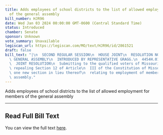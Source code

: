 ```yaml
---
title: Adds employees of school districts to the list of allowed employment for members
  of the general assembly
bill_number: HJR96
date: Wed Jan 03 2024 00:00:00 GMT-0600 (Central Standard Time)
status: Introduced
chamber: Senate
sponsor: Unknown
vote_summary: Unavailable
legiscan_url: https://legiscan.com/MO/text/HJR96/id/2861521
draft: false
bill_text: "|\n  SECOND REGULAR SESSION\n  HOUSE JOINT\n  RESOLUTION NO. 96\n  102ND\
  \ GENERAL ASSEMBLY\n  INTRODUCED BY REPRESENTATIVE GRAGG.\n  4454H.01I DANARADEMANMILLER,ChiefClerk\n\
  \  JOINT RESOLUTION\n  Submitting to the qualified voters of Missouri an amendment\
  \ repealing Section 12 of Article\n  III of the Constitution of Missouri, and adopting\
  \ one new section in lieu thereof\n  relating to employment of members of the general\
  \ assembly."
---
```

Adds employees of school districts to the list of allowed employment for members of the general assembly

---

## Read Full Bill Text

You can view the full text [here](https://legiscan.com/MO/text/HJR96/id/2861521).
